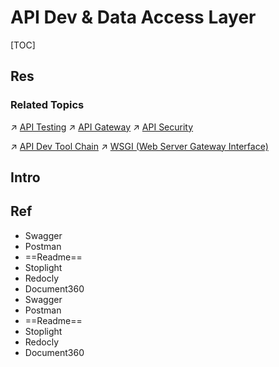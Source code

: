 # API Dev & Data Access Layer

[TOC]



## Res
### Related Topics
↗ [API Testing](../../👁️%20Operations%20Management/🧪%20Software%20Testing/Testing%20Types/Integration%20Test/API%20Testing/API%20Testing.md)
↗ [API Gateway](../../../☁️%20Cloud%20Native/Cloud%20Platform%20(System%20Level%20Engineering)/🥋%20Orchestration%20&%20Management/API%20Gateway/API%20Gateway.md)
↗ [API Security](../../../../CyberSecurity/Application%20Security/💉%20Web%20Security/API%20Security/API%20Security.md)

↗ [API Dev Tool Chain](📌%20API%20Dev%20Tool%20Chain/API%20Dev%20Tool%20Chain.md)
↗ [WSGI (Web Server Gateway Interface)](../../🗄️%20Web%20BackEnd%20Dev/Python%20Web/WSGI%20(Web%20Server%20Gateway%20Interface)/WSGI%20(Web%20Server%20Gateway%20Interface).md)



## Intro



## Ref
[Best API documentation tools you need]: https://medium.com/@ezinneanne/best-api-documentation-tools-you-need-cf3ef2c47e89
- Swagger
- Postman
- ==Readme==
- Stoplight
- Redocly
- Document360
- Swagger
- Postman
- ==Readme==
- Stoplight
- Redocly
- Document360
